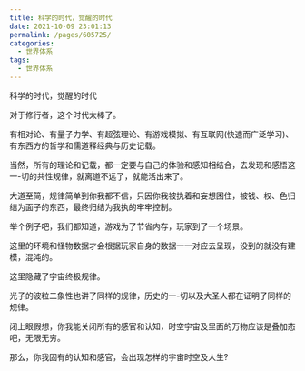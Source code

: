 ```yaml
---
title: 科学的时代，觉醒的时代
date: 2021-10-09 23:01:13
permalink: /pages/605725/
categories:
  - 世界体系
tags:
  - 世界体系
---
```

科学的时代，觉醒的时代

对于修行者，这个时代太棒了。

有相对论、有量子力学、有超弦理论、有游戏模拟、有互联网(快速而广泛学习)、有东西方的哲学和儒道释经典与历史记载。

当然，所有的理论和记载，都一定要与自己的体验和感知相结合，去发现和感悟这一-切的共性规律，就离道不远了，就能活出来了。

大道至简，规律简单到你我都不信，只因你我被执着和妄想困住，被钱、权、色归结为面子的东西，最终归结为我执的牢牢控制。

举个例子吧，我们都知道，游戏为了节省内存，玩家到了一个场景。

这里的环境和怪物数据才会根据玩家自身的数据一一对应去呈现，没到的就没有建模，混沌的。

这里隐藏了宇宙终极规律。

光子的波粒二象性也讲了同样的规律，历史的一-切以及大圣人都在证明了同样的规律。

闭上眼假想，你我能关闭所有的感官和认知，时空宇宙及里面的万物应该是叠加态吧，无限无穷。

那么，你我固有的认知和感官，会出现怎样的宇宙时空及人生?

